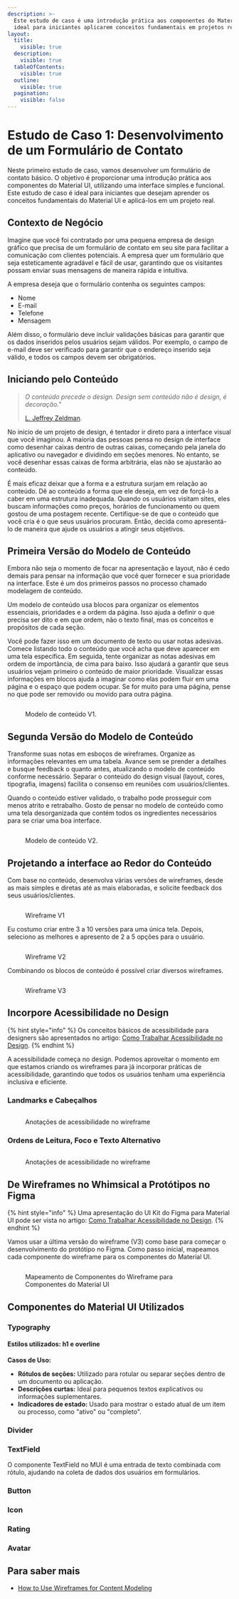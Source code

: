 ```yaml
---
description: >-
  Este estudo de caso é uma introdução prática aos componentes do Material UI,
  ideal para iniciantes aplicarem conceitos fundamentais em projetos reais.
layout:
  title:
    visible: true
  description:
    visible: true
  tableOfContents:
    visible: true
  outline:
    visible: true
  pagination:
    visible: false
---
```


# Estudo de Caso 1: Desenvolvimento de um Formulário de Contato

Neste primeiro estudo de caso, vamos desenvolver um formulário de contato básico. O objetivo é proporcionar uma introdução prática aos componentes do Material UI, utilizando uma interface simples e funcional. Este estudo de caso é ideal para iniciantes que desejam aprender os conceitos fundamentais do Material UI e aplicá-los em um projeto real.

## **Contexto de Negócio**

Imagine que você foi contratado por uma pequena empresa de design gráfico que precisa de um formulário de contato em seu site para facilitar a comunicação com clientes potenciais. A empresa quer um formulário que seja esteticamente agradável e fácil de usar, garantindo que os visitantes possam enviar suas mensagens de maneira rápida e intuitiva.

A empresa deseja que o formulário contenha os seguintes campos:

* Nome
* E-mail
* Telefone
* Mensagem

Além disso, o formulário deve incluir validações básicas para garantir que os dados inseridos pelos usuários sejam válidos. Por exemplo, o campo de e-mail deve ser verificado para garantir que o endereço inserido seja válido, e todos os campos devem ser obrigatórios.

## Iniciando pelo Conteúdo

> _O conteúdo precede o design. Design sem conteúdo não é design, é decoração."_
>
> [L. Jeffrey Zeldman](https://zeldman.com/2008/05/06/content-precedes-design/).

No início de um projeto de design, é tentador ir direto para a interface visual que você imaginou. A maioria das pessoas pensa no design de interface como desenhar caixas dentro de outras caixas, começando pela janela do aplicativo ou navegador e dividindo em seções menores. No entanto, se você desenhar essas caixas de forma arbitrária, elas não se ajustarão ao conteúdo.

É mais eficaz deixar que a forma e a estrutura surjam em relação ao conteúdo. Dê ao conteúdo a forma que ele deseja, em vez de forçá-lo a caber em uma estrutura inadequada. Quando os usuários visitam sites, eles buscam informações como preços, horários de funcionamento ou quem gostou de uma postagem recente. Certifique-se de que o conteúdo que você cria é o que seus usuários procuram. Então, decida como apresentá-lo de maneira que ajude os usuários a atingir seus objetivos.

## Primeira Versão do Modelo de Conteúdo

Embora não seja o momento de focar na apresentação e layout, não é cedo demais para pensar na informação que você quer fornecer e sua prioridade na interface. Este é um dos primeiros passos no processo chamado modelagem de conteúdo.

Um modelo de conteúdo usa blocos para organizar os elementos essenciais, prioridades e a ordem da página. Isso ajuda a definir o que precisa ser dito e em que ordem, não o texto final, mas os conceitos e propósitos de cada seção.

Você pode fazer isso em um documento de texto ou usar notas adesivas. Comece listando todo o conteúdo que você acha que deve aparecer em uma tela específica. Em seguida, tente organizar as notas adesivas em ordem de importância, de cima para baixo. Isso ajudará a garantir que seus usuários vejam primeiro o conteúdo de maior prioridade. Visualizar essas informações em blocos ajuda a imaginar como elas podem fluir em uma página e o espaço que podem ocupar. Se for muito para uma página, pense no que pode ser removido ou movido para outra página.

<figure><img src="../.gitbook/assets/image (27).png" alt=""><figcaption><p>Modelo de conteúdo V1.</p></figcaption></figure>

## Segunda Versão do Modelo de Conteúdo

Transforme suas notas em esboços de wireframes. Organize as informações relevantes em uma tabela. Avance sem se prender a detalhes e busque feedback o quanto antes, atualizando o modelo de conteúdo conforme necessário. Separar o conteúdo do design visual (layout, cores, tipografia, imagens) facilita o consenso em reuniões com usuários/clientes.

Quando o conteúdo estiver validado, o trabalho pode prosseguir com menos atrito e retrabalho. Gosto de pensar no modelo de conteúdo como uma tela desorganizada que contém todos os ingredientes necessários para se criar uma boa interface.

<figure><img src="../.gitbook/assets/image (1) (1) (1).png" alt=""><figcaption><p>Modelo de conteúdo V2.</p></figcaption></figure>

## Projetando a interface ao Redor do Conteúdo

Com base no conteúdo, desenvolva várias versões de wireframes, desde as mais simples e diretas até as mais elaboradas, e solicite feedback dos seus usuários/clientes.&#x20;

<figure><img src="../.gitbook/assets/image (29).png" alt=""><figcaption><p>Wireframe V1</p></figcaption></figure>

Eu costumo criar entre 3 a 10 versões para uma única tela. Depois, seleciono as melhores e apresento de 2 a 5 opções para o usuário.

<figure><img src="../.gitbook/assets/image (2) (1) (1) (1).png" alt=""><figcaption><p>Wireframe V2</p></figcaption></figure>

Combinando os blocos de conteúdo é possível criar diversos wireframes.

<figure><img src="../.gitbook/assets/image (2) (1).png" alt=""><figcaption><p>Wireframe V3</p></figcaption></figure>

## Incorpore Acessibilidade no Design

{% hint style="info" %}
Os conceitos básicos de acessibilidade para designers são apresentados no artigo: [Como Trabalhar Acessibilidade no Design](../comece-rapidamente/como-trabalhar-acessibilidade-no-design.md).
{% endhint %}

A acessibilidade começa no design. Podemos aproveitar o momento em que estamos criando os wireframes para já incorporar práticas de acessibilidade, garantindo que todos os usuários tenham uma experiência inclusiva e eficiente.

### Landmarks e Cabeçalhos

<figure><img src="../.gitbook/assets/image (42).png" alt=""><figcaption><p>Anotações de acessibilidade no wireframe</p></figcaption></figure>

### Ordens de Leitura, Foco e Texto Alternativo

<figure><img src="../.gitbook/assets/image (45).png" alt=""><figcaption><p>Anotações de acessibilidade no wireframe</p></figcaption></figure>

## De Wireframes no Whimsical a Protótipos no Figma

{% hint style="info" %}
Uma apresentação do UI Kit do Figma para Material UI pode ser vista no artigo: [Como Trabalhar Acessibilidade no Design](../comece-rapidamente/como-trabalhar-acessibilidade-no-design.md).
{% endhint %}

Vamos usar a última versão do wireframe (V3) como base para começar o desenvolvimento do protótipo no Figma. Como passo inicial, mapeamos cada componente do wireframe para os componentes do Material UI.

<figure><img src="../.gitbook/assets/mapeamento-componentes.png" alt=""><figcaption><p>Mapeamento de Componentes do Wireframe para Componentes do Material UI</p></figcaption></figure>

## Componentes do Material UI Utilizados

### Typography

#### Estilos utilizados: h1 e overline

**Casos de Uso:**

* **Rótulos de seções:** Utilizado para rotular ou separar seções dentro de um documento ou aplicação.
* **Descrições curtas:** Ideal para pequenos textos explicativos ou informações suplementares.
* **Indicadores de estado:** Usado para mostrar o estado atual de um item ou processo, como "ativo" ou "completo".



### Divider

### TextField

O componente TextField no MUI é uma entrada de texto combinada com rótulo, ajudando na coleta de dados dos usuários em formulários.

### Button

### Icon

### Rating

### Avatar

## Para saber mais

* [How to Use Wireframes for Content Modeling](https://balsamiq.com/learn/articles/wireframes-content-modeling/)
